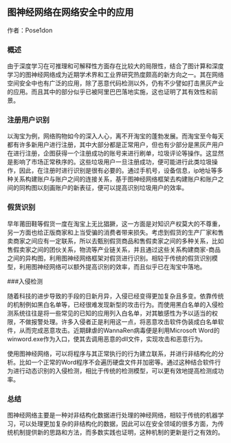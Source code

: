 ## 图神经网络在网络安全中的应用

作者：Pose1don

### 概述

由于深度学习在可推理和可解释性方面存在比较大的局限性，结合了图计算和深度学习的图神经网络成为近期学术界和工业界研究热度颇高的新方向之一。其在网络空间安全中也有广泛的应用，除了恶意代码检测以外，仍有不少譬如打击黑灰产业的应用。而且其中的部分似乎已被阿里巴巴落地实施，这也证明了其有效性和前景。



### 注册用户识别

以淘宝为例，网络购物如今的深入人心，离不开淘宝的蓬勃发展。而淘宝至今每天都有许多新用户进行注册，其中大部分都是正常用户，但也有少部分是黑灰产用户在进行注册，企图获得一个注册成功的账号来进行刷单，垃圾评论等操作。这显然是影响了市场正常秩序的。这些垃圾用户一旦注册成功，便可能进行此类垃圾操作，因此，在注册时进行识别是很有必要的。通过手机号，设备信息，ip地址等多种关系构建账户与账户之间的连接关系，基于图神经网络框架去构建账户和账户之间的同构图以刻画账户的新表征，便可以提高识别垃圾用户的效率。

### 假货识别

早年莆田鞋等假货一度在淘宝上无比猖獗，这一方面是对知识产权莫大的不尊重，另一方面也给正版商家和上当受骗的消费者带来损失。考虑到假货的生产厂家和售卖商家之间应有一定联系，所以去甄别假货商品和售假卖家之间的多种关系，比如售假卖家之间的团伙关系，物流等产业链关系，并且通过这些关系构建商家-商品之间的异构图，利用图神经网络框架对假货进行识别。相较于传统的假货识别模型，利用图神经网络可以额外提高识别的效率，而且似乎已在淘宝中落地。

###入侵检测

随着科技的进步导致的手段的日新月异，入侵已经变得更加复杂且多变。依靠传统的机制例如黑白名单等，已经很难发现新型的攻击行为。而使用黑白名单的入侵检测系统往往是将一些常见的已知的应用列入白名单，对其敏感性为予以适当的权限，不做报警处理。许多入侵者正是利用这一点，将恶意攻击软件伪装成白名单软件，从而完成恶意攻击。近期肆虐的WannaRen病毒便是利用Microsoft Word的winword.exe作为入口，使其去调用恶意的dll文件，实现攻击和恶意行为。

使用图神经网络，可以将程序与其正常执行的行为建立联系，并进行非结构化的分析。比如一个正常的Word程序不会遍历硬盘文件并加密等。通过这种结合软件行为进行动态识别的入侵检测，相比于传统的检测模型，可以更有效地提高检测成功率。



### 总结

图神经网络主要是一种对非结构化数据进行处理的神经网络，相较于传统的机器学习，可以处理更加复杂的非结构化的数据，因此可以在安全领域的很多方面，为传统机制提供新的思路和方法，而多数实践也证明，这种机制的更新是行之有效的。